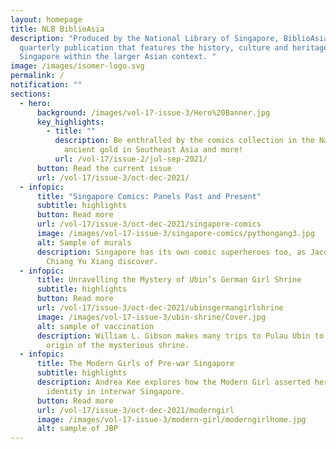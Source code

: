 ```yaml
---
layout: homepage
title: NLB BiblioAsia
description: "Produced by the National Library of Singapore, BiblioAsia is a
  quarterly publication that features the history, culture and heritage of
  Singapore within the larger Asian context. "
image: /images/isomer-logo.svg
permalink: /
notification: ""
sections:
  - hero:
      background: /images/vol-17-issue-3/Hero%20Banner.jpg
      key_highlights:
        - title: ""
          description: Be enthralled by the comics collection in the National Library,
            ancient gold in Southeast Asia and more!
          url: /vol-17/issue-2/jul-sep-2021/
      button: Read the current issue
      url: /vol-17/issue-3/oct-dec-2021/
  - infopic:
      title: "Singapore Comics: Panels Past and Present"
      subtitle: highlights
      button: Read more
      url: /vol-17/issue-3/oct-dec-2021/singapore-comics
      image: /images/vol-17-issue-3/singapore-comics/pythongang3.jpg
      alt: Sample of murals
      description: Singapore has its own comic superheroes too, as Jacqueline Lee and
        Chiang Yu Xiang discover.
  - infopic:
      title: Unravelling the Mystery of Ubin’s German Girl Shrine
      subtitle: highlights
      button: Read more
      url: /vol-17/issue-3/oct-dec-2021/ubinsgermangirlshrine
      image: /images/vol-17-issue-3/ubin-shrine/Cover.jpg
      alt: sample of vaccination
      description: William L. Gibson makes many trips to Pulau Ubin to uncover the
        origin of the mysterious shrine.
  - infopic:
      title: The Modern Girls of Pre-war Singapore
      subtitle: highlights
      description: Andrea Kee explores how the Modern Girl asserted her new-found
        identity in interwar Singapore.
      button: Read more
      url: /vol-17/issue-3/oct-dec-2021/moderngirl
      image: /images/vol-17-issue-3/modern-girl/moderngirlhome.jpg
      alt: sample of JBP
---
```


